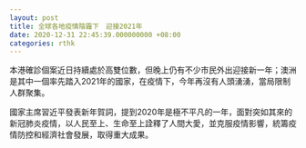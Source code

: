 ```yaml
---
layout: post
title: 全球各地疫情陰霾下　迎接2021年
date: 2020-12-31 22:45:39.000000000 +08:00
categories: rthk
---
```


本港確診個案近日持續處於高雙位數，但晚上仍有不少市民外出迎接新一年；澳洲是其中一個率先踏入2021年的國家，在疫情下，今年再沒有人頭湧湧，當局限制人群聚集。

國家主席習近平發表新年賀詞，提到2020年是極不平凡的一年，面對突如其來的新冠肺炎疫情，以人民至上、生命至上詮釋了人間大愛，並克服疫情影響，統籌疫情防控和經濟社會發展，取得重大成果。
